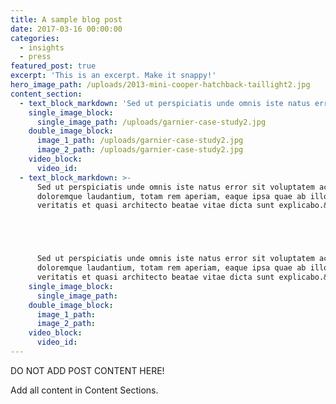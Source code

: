 ```yaml
---
title: A sample blog post
date: 2017-03-16 00:00:00
categories:
  - insights
  - press
featured_post: true
excerpt: 'This is an excerpt. Make it snappy!'
hero_image_path: /uploads/2013-mini-cooper-hatchback-taillight2.jpg
content_section:
  - text_block_markdown: 'Sed ut perspiciatis unde omnis iste natus error sit voluptatem accusantium doloremque laudantium, totam rem aperiam, eaque ipsa quae ab illo inventore veritatis et quasi architecto beatae vitae dicta sunt explicabo.'
    single_image_block:
      single_image_path: /uploads/garnier-case-study2.jpg
    double_image_block:
      image_1_path: /uploads/garnier-case-study2.jpg
      image_2_path: /uploads/garnier-case-study2.jpg
    video_block:
      video_id:
  - text_block_markdown: >-
      Sed ut perspiciatis unde omnis iste natus error sit voluptatem accusantium
      doloremque laudantium, totam rem aperiam, eaque ipsa quae ab illo inventore
      veritatis et quasi architecto beatae vitae dicta sunt explicabo.&nbsp;





      Sed ut perspiciatis unde omnis iste natus error sit voluptatem accusantium
      doloremque laudantium, totam rem aperiam, eaque ipsa quae ab illo inventore
      veritatis et quasi architecto beatae vitae dicta sunt explicabo.&nbsp;
    single_image_block:
      single_image_path:
    double_image_block:
      image_1_path:
      image_2_path:
    video_block:
      video_id:
---
```



DO NOT ADD POST CONTENT HERE!

Add all content in Content Sections.